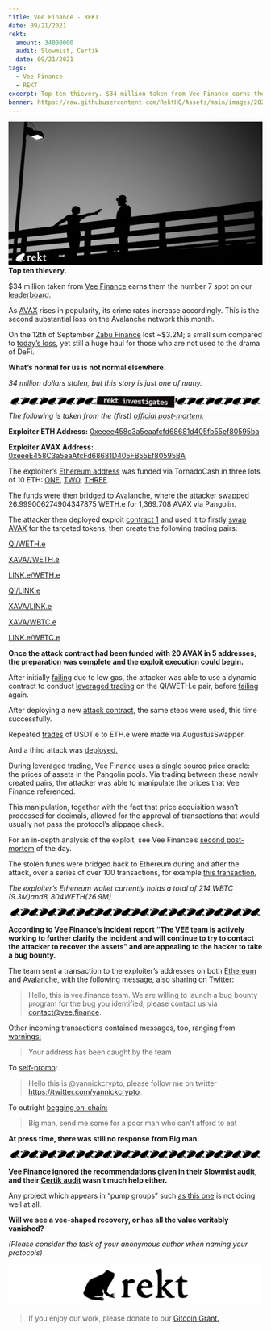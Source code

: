 ```yaml
---
title: Vee Finance - REKT
date: 09/21/2021
rekt:
  amount: 34000000
  audit: Slowmist, Certik
  date: 09/21/2021
tags:
  - Vee Finance
  - REKT
excerpt: Top ten thievery. $34 million taken from Vee Finance earns them the number 7 spot on our leaderboard, yet nobody seems surprised. What’s normal for us is not normal elsewhere.
banner: https://raw.githubusercontent.com/RektHQ/Assets/main/images/2021/09/vee-header.png
---
```

![](https://raw.githubusercontent.com/RektHQ/Assets/main/images/2021/09/vee-header.png)
**Top ten thievery.**

$34 million taken from [Vee Finance](https://vee.finance/) earns them the number 7 spot on our [leaderboard.](https://www.rekt.news/leaderboard/)

As [AVAX](https://www.coingecko.com/en/coins/avalanche) rises in popularity, its crime rates increase accordingly. This is the second substantial loss on the Avalanche network this month.

On the 12th of September [Zabu Finance](https://twitter.com/zabufinance/status/1436844509644537856) lost ~$3.2M; a small sum compared to [today’s loss](https://twitter.com/VeeFinance/status/1440176202673623040?s=20), yet still a huge haul for those who are not used to the drama of DeFi.

**What’s normal for us is not normal elsewhere.**

_34 million dollars stolen, but this story is just one of many._ 

![](https://raw.githubusercontent.com/RektHQ/Assets/main/images/2021/09/rekt-investigates-linebreak.png)
_The following is taken from the (first) [official post-mortem.](https://veefi.medium.com/vee-finance-attack-analysis-a4839724e085)_

**Exploiter ETH Address:** [0xeeee458c3a5eaafcfd68681d405fb55ef80595ba](https://etherscan.io/address/0xeeee458c3a5eaafcfd68681d405fb55ef80595ba)

**Exploiter AVAX Address:** [0xeeeE458C3a5eaAfcFd68681D405FB55Ef80595BA](https://cchain.explorer.avax.network/address/0xeeeE458C3a5eaAfcFd68681D405FB55Ef80595BA/transactions)

The exploiter’s [Ethereum address](https://etherscan.io/address/0xeeee458c3a5eaafcfd68681d405fb55ef80595ba) was funded via TornadoCash in three lots of 10 ETH: [ONE](https://etherscan.io/tx/0x1faa95fa7a542b34563a387d63c1c61d89e4a5e30848567d1e097753b3f7713f), [TWO](https://etherscan.io/tx/0x3e25d185a72a62c9e0d6bfa58b7a917978674b8aa97ecce3f6caa2ff2c59f3c2), [THREE](https://etherscan.io/tx/0x34b1765ee7778ada497af55856e52f2ce9259918ba56ae3d9c9fd06685c4e8e8).

The funds were then bridged to Avalanche, where the attacker swapped 26.999006274904347875 WETH.e for 1,369.708 AVAX via Pangolin.

The attacker then deployed exploit [contract 1](https://cchain.explorer.avax.network/tx/0x50a136886e45d018f84f194e49d47aaaa34e1bd5f2b51f2bdc42e4fd20999062) and used it to firstly [swap AVAX](https://cchain.explorer.avax.network/tx/0x031f388aabfa26df922603c377e002713c6315e2660b89e9eea0f0983fbe137c/token-transfers) for the targeted tokens, then create the following trading pairs:

[QI/WETH.e](https://cchain.explorer.avax.network/tx/0x072c8cb4a3d71f833d9b22965993657fd2a38e599ed0bcaa37554b39ac0be1b0)

[XAVA//WETH.e](https://cchain.explorer.avax.network/tx/0x6a05f6825273ff5ab5a6af4c22b2ab080fcfb152c45ff157e06f0f407c23fb24)

[LINK.e/WETH.e](https://cchain.explorer.avax.network/tx/0xf588a524d94e2b763361ec00e909b6b9ea9771eaea6a0f8a9137b22f4eda9250)

[QI/LINK.e](https://cchain.explorer.avax.network/tx/0x3579b8e772883aa77c22332b36dd4498c1016fed51ae58638d525934a83a9a88)

[XAVA/LINK.e](https://cchain.explorer.avax.network/tx/0x018dea69171e5451918530b13f750c9e4e528d161bc040be6079a15a5d1e007f)

[XAVA/WBTC.e](https://cchain.explorer.avax.network/tx/0x302a831bb6658d105f3772624078cec5600367d38cff351adb8cd87e005f5ac8)

[LINK.e/WBTC.e](https://cchain.explorer.avax.network/tx/0xf37d07ea719c3bccc02a45f3c9e65a3ed4c436fdee192d5a53f5453ea109d9d1)

**Once the attack contract had been funded with 20 AVAX in 5 addresses, the preparation was complete and the exploit execution could begin.**

After initially [failing](https://cchain.explorer.avax.network/tx/0xc5b769e26fb0f384965c407a08d38e875a4aa1c39944176b426998dbb18da617) due to low gas, the attacker was able to use a dynamic contract to conduct [leveraged trading](https://cchain.explorer.avax.network/tx/0xc490b881f7434af48a1f39ca2d71064e93a1802b5853e3312e8800468dc83b81/token-transfers) on the QI/WETH.e pair, before [failing](https://cchain.explorer.avax.network/tx/0x9db7688d5886a1f17e4bf730af3d7785487e4c4ef70856dd9ac21b32703e3b29) again.

After deploying a new [attack contract](https://cchain.explorer.avax.network/tx/0xfd2c5979d2857f385cc0b055a2a4320e0e63e389404fd9e12a169dbdb5b20ac0), the same steps were used, this time successfully.

Repeated [trades](https://cchain.explorer.avax.network/tx/0x83821d9869467395583f1d42be15b5e0387e30634fcc2ac75d005ac190dc94dc) of USDT.e to ETH.e were made via AugustusSwapper.

And a third attack was [deployed.](https://cchain.explorer.avax.network/tx/0xb9581cb407c67db29a18ce9f056be69d05e0c47909c988a9fd0fe07589bf9709)

During leveraged trading, Vee Finance uses a single source price oracle: the prices of assets in the Pangolin pools. Via trading between these newly created pairs, the attacker was able to manipulate the prices that Vee Finance referenced.

This manipulation, together with the fact that price acquisition wasn’t processed for decimals, allowed for the approval of transactions that would usually not pass the protocol’s slippage check.

For an in-depth analysis of the exploit, see Vee Finance’s [second post-mortem](https://veefi.medium.com/the-main-cause-of-vee-finance-attack-7a8475085ec5) of the day.

The stolen funds were bridged back to Ethereum during and after the attack, over a series of over 100 transactions, for example [this transaction.](https://cchain.explorer.avax.network/tx/0x84ec1d428149a73bebc4adcc8bc2906647e2ad4e43ceb8435e6ffeb9298a9bc0/token-transfers) 

_The exploiter’s Ethereum wallet currently holds a total of 214 WBTC ($9.3 M) and 8,804 WETH ($26.9M)_

![](https://raw.githubusercontent.com/RektHQ/Assets/main/images/2021/03/rekt-linebreak.png) 

**According to Vee Finance’s [incident report](https://veefi.medium.com/vee-finance-accident-announcement-5e75ff197da6) “The VEE team is actively working to further clarify the incident and will continue to try to contact the attacker to recover the assets” and are appealing to the hacker to take a bug bounty.**

The team sent a transaction to the exploiter’s addresses on both [Ethereum](https://etherscan.io/tx/0x8af5730d2a4f3e2eb3e229f79d7ce6b6ee946fd228f182c6c3a70651acb98669) and [Avalanche](https://cchain.explorer.avax.network/tx/0x2e5f6e2cafeb9a75cb73168ceace867fc343bc1cb351a9e1213b05ea3bf43922/internal-transactions), with the following message, also sharing on [Twitter](https://twitter.com/VeeFinance/status/1440217570339016704):

>Hello, this is vee.finance team. We are willing to launch a bug bounty program for the bug you identified, please contact us via contact@vee.finance.

Other incoming transactions contained messages, too, ranging from [warnings:](https://etherscan.io/tx/0x83c3ff56ae9cfdae1679abd69c0be9070fdaf646e04b23572e0bf3ecbbee961a) 

>Your address has been caught by the team

To [self-promo](https://etherscan.io/tx/0x066f2970fee658c063bc8e909f1fbf6d583b62704aab022fbd060b1b17ffc99f):

>Hello this is @yannickcrypto, please follow me on twitter https://twitter.com/yannickcrypto_

To outright [begging on-chain:](https://cchain.explorer.avax.network/tx/0x3c9f0298ed6a5a2ece4118934fd379392af3bd352a5da210d1e5b28f144ab514/internal-transactions)

>Big man, send me some for a poor man who can't afford to eat

**At press time, there was still no response from Big man.**

![](https://raw.githubusercontent.com/RektHQ/Assets/main/images/2021/03/rekt-linebreak.png) 

**Vee Finance ignored the recommendations given in their [Slowmist audit](https://github.com/VeeFinance/audit/blob/main/2021-9-09_SlowMist%20Security%20Audit%20Vee%20Finance/Smart%20Contract%20Security%20Audit%20Report%20-%20Vee%20Finance.pdf), and their [Certik audit](https://github.com/VeeFinance/audit/blob/main/2021-5-26_Certik%20Security%20Audit%20Vee%20Finance/Vee-Certik%20Audit%20report.pdf) wasn’t much help either.**

Any project which appears in “pump groups” such [as this one](https://t.me/newgpg) is not doing well at all.

**Will we see a vee-shaped recovery, or has all the value veritably vanished?**

_(Please consider the task of your anonymous author when naming your protocols)_

![](https://raw.githubusercontent.com/RektHQ/Assets/main/images/2021/08/rekt-outline-conc.png)

>If you enjoy our work, please donate to our [Gitcoin Grant.](https://gitcoin.co/grants/1632/rektnews-the-dark-web-of-defi-journalism)

